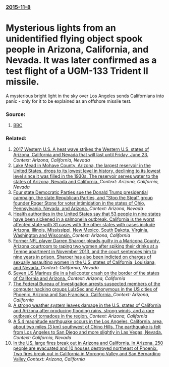 ### [2015-11-8](/news/2015/11/8/index.md)

# Mysterious lights from an unidentified flying object spook people in Arizona, California, and Nevada. It was later confirmed as a test flight of a UGM-133 Trident II missile. 

A mysterious bright light in the sky over Los Angeles sends Californians into panic - only for it to be explained as an offshore missile test.


### Source:

1. [BBC](http://www.bbc.com/news/world-us-canada-34759177)

### Related:

1. [2017 Western U.S. A heat wave strikes the Western U.S. states of Arizona, California and Nevada that will last until Friday, June 23. ](/news/2017/06/20/2017-western-u-s-a-heat-wave-strikes-the-western-u-s-states-of-arizona-california-and-nevada-that-will-last-until-friday-june-23.md) _Context: Arizona, California, Nevada_
2. [Lake Mead in Mohave County, Arizona, the largest reservoir in the United States, drops to its lowest level in history, declining to its lowest level since it was filled in the 1930s. The reservoir serves water to the states of Arizona, Nevada and California. ](/news/2016/05/21/lake-mead-in-mohave-county-arizona-the-largest-reservoir-in-the-united-states-drops-to-its-lowest-level-in-history-declining-to-its-lowe.md) _Context: Arizona, California, Nevada_
3. [Four state Democratic Parties sue  the Donald Trump presidential campaign, the state Republican Parties, and "Stop the Steal"  group founder Roger Stone  for voter intimidation in the states of Ohio, Pennsylvania, Nevada, and Arizona. ](/news/2016/11/1/four-state-democratic-parties-sue-the-donald-trump-presidential-campaign-the-state-republican-parties-and-stop-the-steal-group-founder.md) _Context: Arizona, Nevada_
4. [Health authorities in the United States say that 53 people in nine states have been sickened in a salmonella outbreak. California is the worst affected state with 31 cases with the other states with cases include Arizona, Illinois, Mississippi, New Mexico, South Dakota, Virginia, Washington and Wisconsin. ](/news/2015/05/21/health-authorities-in-the-united-states-say-that-53-people-in-nine-states-have-been-sickened-in-a-salmonella-outbreak-california-is-the-wor.md) _Context: Arizona, California_
5. [Former NFL player Darren Sharper pleads guilty in a Maricopa County, Arizona courtroom to raping two women after spiking their drinks at a Tempe apartment in November 2013, and the court sentences him to nine years in prison. Sharper has also been indicted on charges of sexually assaulting women in the U.S. states of California, Louisiana, and Nevada. ](/news/2015/03/23/former-nfl-player-darren-sharper-pleads-guilty-in-a-maricopa-county-arizona-courtroom-to-raping-two-women-after-spiking-their-drinks-at-a-t.md) _Context: California, Nevada_
6. [Seven US Marines die in a helicopter crash on the border of the states of California and Arizona. ](/news/2012/02/22/seven-us-marines-die-in-a-helicopter-crash-on-the-border-of-the-states-of-california-and-arizona.md) _Context: Arizona, California_
7. [The Federal Bureau of Investigation arrests suspected members of the computer hacking groups LulzSec and Anonymous in the US cities of Phoenix, Arizona and San Francisco, California. ](/news/2011/09/22/the-federal-bureau-of-investigation-arrests-suspected-members-of-the-computer-hacking-groups-lulzsec-and-anonymous-in-the-us-cities-of-phoen.md) _Context: Arizona, California_
8. [A strong weather system leaves damage in the U.S. states of California and Arizona after producing flooding rains, strong winds, and a rare outbreak of tornadoes in the region. ](/news/2010/01/23/a-strong-weather-system-leaves-damage-in-the-u-s-states-of-california-and-arizona-after-producing-flooding-rains-strong-winds-and-a-rare.md) _Context: Arizona, California_
9. [ A 5.4 magnitude earthquake occurs in the Los Angeles, California, area, about two miles (3 km) southwest of Chino Hills. The earthquake is felt from Los Angeles to San Diego and more slightly in Las Vegas, Nevada. ](/news/2008/07/29/a-5-4-magnitude-earthquake-occurs-in-the-los-angeles-california-area-about-two-miles-3-km-southwest-of-chino-hills-the-earthquake-is.md) _Context: California, Nevada_
10. [ In the US, large fires break out in Arizona and California. In Arizona, 250 people are evacuated and 10 houses destroyed northeast of Phoenix. Two fires break out in California in Morongo Valley and San Bernardino Valley ](/news/2005/06/23/in-the-us-large-fires-break-out-in-arizona-and-california-in-arizona-250-people-are-evacuated-and-10-houses-destroyed-northeast-of-phoen.md) _Context: Arizona, California_
